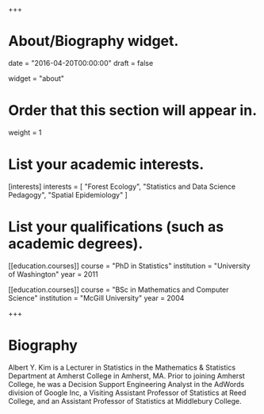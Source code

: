 +++
# About/Biography widget.

date = "2016-04-20T00:00:00"
draft = false

widget = "about"

# Order that this section will appear in.
weight = 1

# List your academic interests.
[interests]
  interests = [
    "Forest Ecology",
    "Statistics and Data Science Pedagogy",
    "Spatial Epidemiology"
  ]

# List your qualifications (such as academic degrees).
[[education.courses]]
  course = "PhD in Statistics"
  institution = "University of Washington"
  year = 2011

[[education.courses]]
  course = "BSc in Mathematics and Computer Science"
  institution = "McGill University"
  year = 2004

 
+++

# Biography

Albert Y. Kim is a Lecturer in Statistics in the Mathematics & Statistics Department at Amherst College in Amherst, MA. Prior to joining Amherst College, he was a Decision Support Engineering Analyst in the AdWords division of Google Inc, a Visiting Assistant Professor of Statistics at Reed College, and an Assistant Professor of Statistics at Middlebury College.

<!--
Lena Smith is a professor of artificial intelligence at the Stanford AI Lab. Her research interests include distributed robotics, mobile computing and programmable matter. She leads the Robotic Neurobiology group, which develops self-reconfiguring robots, systems of self-organizing robots, and mobile sensor networks.
-->
